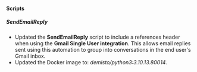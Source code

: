 
#### Scripts

##### SendEmailReply

- Updated the **SendEmailReply** script to include a references header when using the **Gmail Single User integration**. This allows email replies sent using this automation to group into conversations in the end user's Gmail inbox.
- Updated the Docker image to: *demisto/python3:3.10.13.80014*.
